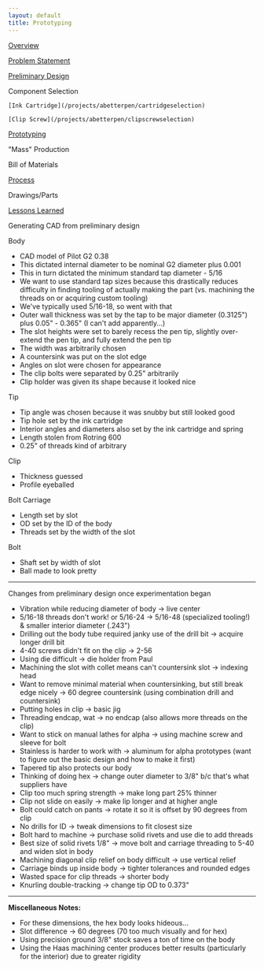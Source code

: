 ```yaml
---
layout: default
title: Prototyping
---
```


[Overview](/projects/abetterpen)

[Problem Statement](/projects/abetterpen/problemstatement)

[Preliminary Design](/projects/abetterpen/preliminarydesign)

Component Selection 

    [Ink Cartridge](/projects/abetterpen/cartridgeselection)

    [Clip Screw](/projects/abetterpen/clipscrewselection)

[Prototyping](/projects/abetterpen/alphaprototype)

"Mass" Production 

   Bill of Materials 

   [Process](/projects/abetterpen/process)

   Drawings/Parts 

   [Lessons Learned](/projects/abetterpen/lessonslearned)

Generating CAD from preliminary design 

Body 

- CAD model of Pilot G2 0.38 
- This dictated internal diameter to be nominal G2 diameter plus 0.001 
- This in turn dictated the minimum standard tap diameter - 5/16 
- We want to use standard tap sizes because this drastically reduces difficulty in finding tooling of actually making the part (vs. machining the threads on or acquiring custom tooling) 
- We've typically used 5/16-18, so went with that 
- Outer wall thickness was set by the tap to be major diameter (0.3125") plus 0.05" - 0.365" (I can't add apparently...) 
- The slot heights were set to barely recess the pen tip, slightly over-extend the pen tip, and fully extend the pen tip
- The width was arbitrarily chosen 
- A countersink was put on the slot edge 
- Angles on slot were chosen for appearance 
- The clip bolts were separated by 0.25" arbitrarily 
- Clip holder was given its shape because it looked nice 

Tip 

- Tip angle was chosen because it was snubby but still looked good 
- Tip hole set by the ink cartridge 
- Interior angles and diameters also set by the ink cartridge and spring 
- Length stolen from Rotring 600 
- 0.25" of threads kind of arbitrary 

Clip 

- Thickness guessed 
- Profile eyeballed 

Bolt Carriage 

- Length set by slot 
- OD set by the ID of the body 
- Threads set by the width of the slot 

Bolt 

- Shaft set by width of slot 
- Ball made to look pretty 

* * *

Changes from preliminary design once experimentation began

- Vibration while reducing diameter of body -\> live center 
- 5/16-18 threads don't work! or 5/16-24 -\> 5/16-48 (specialized tooling!) & smaller interior diameter (.243") 
- Drilling out the body tube required janky use of the drill bit -\> acquire longer drill bit 
- 4-40 screws didn't fit on the clip -\> 2-56 
- Using die difficult -\> die holder from Paul 
- Machining the slot with collet means can't countersink slot -\> indexing head 
- Want to remove minimal material when countersinking, but still break edge nicely -\> 60 degree countersink (using combination drill and countersink) 
- Putting holes in clip -\> basic jig
- Threading endcap, wat -\> no endcap (also allows more threads on the clip) 
- Want to stick on manual lathes for alpha -\> using machine screw and sleeve for bolt 
- Stainless is harder to work with -\> aluminum for alpha prototypes (want to figure out the basic design and how to make it first) 
- Tapered tip also protects our body 
- Thinking of doing hex -\> change outer diameter to 3/8" b/c that's what suppliers have
- Clip too much spring strength -\> make long part 25% thinner
- Clip not slide on easily -\> make lip longer and at higher angle
- Bolt could catch on pants -\> rotate it so it is offset by 90 degrees from clip
- No drills for ID -\> tweak dimensions to fit closest size 
- Bolt hard to machine -\> purchase solid rivets and use die to add threads 
- Best size of solid rivets 1/8" -\> move bolt and carriage threading to 5-40 and widen slot in body 
- Machining diagonal clip relief on body difficult -\> use vertical relief 
- Carriage binds up inside body -\> tighter tolerances and rounded edges 
- Wasted space for clip threads -\> shorter body 
- Knurling double-tracking -\> change tip OD to 0.373" 

* * *
**Miscellaneous Notes:**

- For these dimensions, the hex body looks hideous...
- Slot difference -\> 60 degrees (70 too much visually and for hex)
- Using precision ground 3/8" stock saves a ton of time on the body
- Using the Haas machining center produces better results (particularly for the interior) due to greater rigidity
